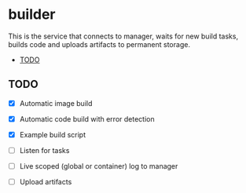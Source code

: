 # builder

This is the service that connects to manager, waits for new build tasks, builds
code and uploads artifacts to permanent storage.

<!-- vim-markdown-toc GFM -->

* [TODO](#todo)

<!-- vim-markdown-toc -->

## TODO

- [x] Automatic image build

- [x] Automatic code build with error detection

- [x] Example build script

- [ ] Listen for tasks

- [ ] Live scoped (global or container) log to manager

- [ ] Upload artifacts

